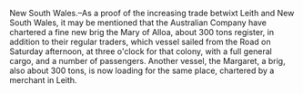   New South Wales.–As a proof of the increasing trade betwixt Leith and New South Wales, it may be mentioned that the Australian Company have chartered a fine new brig the Mary of Alloa, about 300 tons register, in addition to their regular traders, which vessel sailed from the Road on Saturday afternoon, at three o'clock for that colony, with a full general cargo, and a number of passengers. Another vessel, the Margaret, a brig, also about 300 tons, is now loading for the same place, chartered by a merchant in Leith.  